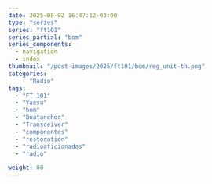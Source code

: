 ```yaml
---
date: 2025-08-02 16:47:12-03:00
type: "series"
series: "ft101"
series_partial: "bom"
series_components:
  - navigation
  - index
thumbnail: "/post-images/2025/ft101/bom/reg_unit-th.png"
categories:
    - "Radio"
tags: 
  - "FT-101"
  - "Yaesu"
  - "bom"
  - "Boatanchor"
  - "Transceiver"
  - "componentes"
  - "restoration"
  - "radioaficionados"
  - "radio" 

weight: 80
---
```

